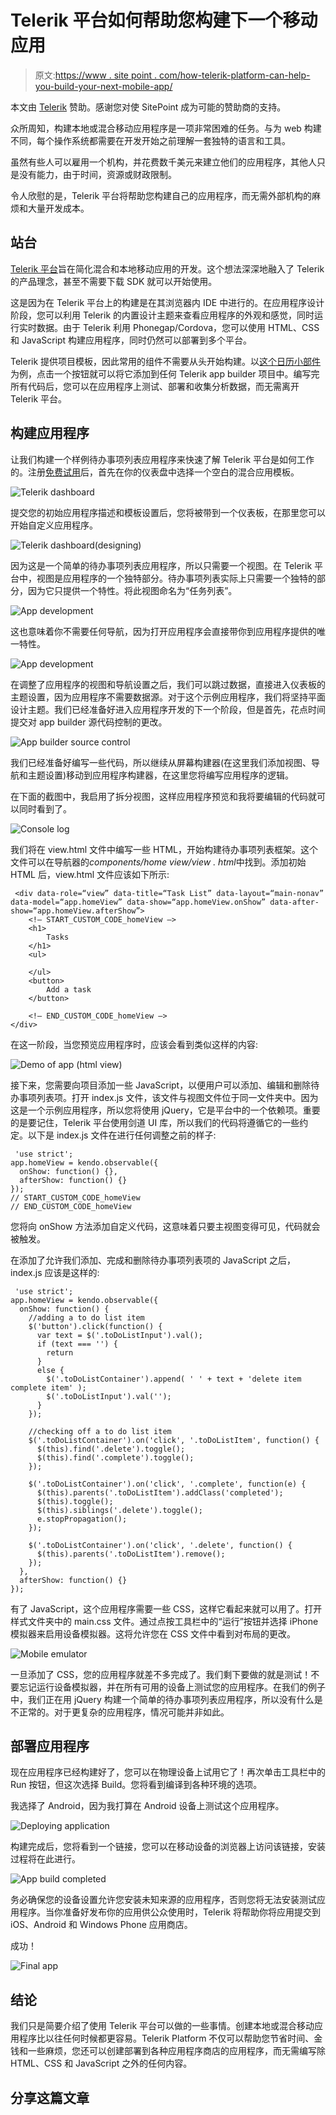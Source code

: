 # Telerik 平台如何帮助您构建下一个移动应用

> 原文:[https://www . site point . com/how-telerik-platform-can-help-you-build-your-next-mobile-app/](https://www.sitepoint.com/how-telerik-platform-can-help-you-build-your-next-mobile-app/)

本文由 [Telerik](http://www.telerik.com/) 赞助。感谢您对使 SitePoint 成为可能的赞助商的支持。

众所周知，构建本地或混合移动应用程序是一项非常困难的任务。与为 web 构建不同，每个操作系统都需要在开发开始之前理解一套独特的语言和工具。

虽然有些人可以雇用一个机构，并花费数千美元来建立他们的应用程序，其他人只是没有能力，由于时间，资源或财政限制。

令人欣慰的是，Telerik 平台将帮助您构建自己的应用程序，而无需外部机构的麻烦和大量开发成本。

## 站台

[Telerik 平台](http://www.telerik.com/platform#overview)旨在简化混合和本地移动应用的开发。这个想法深深地融入了 Telerik 的产品理念，甚至不需要下载 SDK 就可以开始使用。

这是因为在 Telerik 平台上的构建是在其浏览器内 IDE 中进行的。在应用程序设计阶段，您可以利用 Telerik 的内置设计主题来查看应用程序的外观和感觉，同时运行实时数据。由于 Telerik 利用 Phonegap/Cordova，您可以使用 HTML、CSS 和 JavaScript 构建应用程序，同时仍然可以部署到多个平台。

Telerik 提供项目模板，因此常用的组件不需要从头开始构建。以[这个日历小部件](http://plugins.telerik.com/cordova/plugin/calendar)为例，点击一个按钮就可以将它添加到任何 Telerik app builder 项目中。编写完所有代码后，您可以在应用程序上测试、部署和收集分析数据，而无需离开 Telerik 平台。

## 构建应用程序

让我们构建一个样例待办事项列表应用程序来快速了解 Telerik 平台是如何工作的。注册[免费试用](https://platform.telerik.com/#register)后，首先在你的仪表盘中选择一个空白的混合应用模板。

![Telerik dashboard](../Images/6b1686c1a30db160e86a0aee04cc729f.png)

提交您的初始应用程序描述和模板设置后，您将被带到一个仪表板，在那里您可以开始自定义应用程序。

![Telerik dashboard(designing)](../Images/5720b6f5a144b0d64886436d560abeea.png)

因为这是一个简单的待办事项列表应用程序，所以只需要一个视图。在 Telerik 平台中，视图是应用程序的一个独特部分。待办事项列表实际上只需要一个独特的部分，因为它只提供一个特性。将此视图命名为“任务列表”。

![App development](../Images/4a25dd38796666c111048bd4a891ff66.png)

这也意味着你不需要任何导航，因为打开应用程序会直接带你到应用程序提供的唯一特性。

![App development](../Images/04a5bb7cdfb45b866f21e5ac4b3ae5aa.png)

在调整了应用程序的视图和导航设置之后，我们可以跳过数据，直接进入仪表板的主题设置，因为应用程序不需要数据源。对于这个示例应用程序，我们将坚持平面设计主题。我们已经准备好进入应用程序开发的下一个阶段，但是首先，花点时间提交对 app builder 源代码控制的更改。

![App builder source control](../Images/138080010946d1dd3bb30ff59a95d23a.png)

我们已经准备好编写一些代码，所以继续从屏幕构建器(在这里我们添加视图、导航和主题设置)移动到应用程序构建器，在这里您将编写应用程序的逻辑。

在下面的截图中，我启用了拆分视图，这样应用程序预览和我将要编辑的代码就可以同时看到了。

![Console log](../Images/92079952706daaf3c527886aa9f025fe.png)

我们将在 view.html 文件中编写一些 HTML，开始构建待办事项列表框架。这个文件可以在导航器的*components/home view/view . html*中找到。添加初始 HTML 后，view.html 文件应该如下所示:

```
 <div data-role=“view” data-title=“Task List” data-layout=“main-nonav” data-model=“app.homeView” data-show=“app.homeView.onShow” data-after-show=“app.homeView.afterShow”>
	<!— START_CUSTOM_CODE_homeView —>
	<h1>
		Tasks
	</h1>
	<ul>

	</ul>
	<button>
		Add a task
	</button>

	<!— END_CUSTOM_CODE_homeView —>
</div> 
```

在这一阶段，当您预览应用程序时，应该会看到类似这样的内容:

![Demo of app (html view)](../Images/8314f430a6b65ca6f895613bfd75beb0.png)

接下来，您需要向项目添加一些 JavaScript，以便用户可以添加、编辑和删除待办事项列表项。打开 index.js 文件，该文件与视图文件位于同一文件夹中。因为这是一个示例应用程序，所以您将使用 jQuery，它是平台中的一个依赖项。重要的是要记住，Telerik 平台使用剑道 UI 库，所以我们的代码将遵循它的一些约定。以下是 index.js 文件在进行任何调整之前的样子:

```
 'use strict';
app.homeView = kendo.observable({
  onShow: function() {}, 
  afterShow: function() {}
});
// START_CUSTOM_CODE_homeView 
// END_CUSTOM_CODE_homeView 
```

您将向 onShow 方法添加自定义代码，这意味着只要主视图变得可见，代码就会被触发。

在添加了允许我们添加、完成和删除待办事项列表项的 JavaScript 之后，index.js 应该是这样的:

```
 'use strict';
app.homeView = kendo.observable({
  onShow: function() {
    //adding a to do list item
    $('button').click(function() {
      var text = $('.toDoListInput').val();
      if (text === '') {
        return
      }
      else {
        $('.toDoListContainer').append( ' ' + text + 'delete item complete item' );
        $('.toDoListInput').val('');
      }
    });

    //checking off a to do list item
    $('.toDoListContainer').on('click', '.toDoListItem', function() {
      $(this).find('.delete').toggle();
      $(this).find('.complete').toggle();
    });

    $('.toDoListContainer').on('click', '.complete', function(e) {
      $(this).parents('.toDoListItem').addClass('completed');
      $(this).toggle();
      $(this).siblings('.delete').toggle();
      e.stopPropagation();
    });

    $('.toDoListContainer').on('click', '.delete', function() {
      $(this).parents('.toDoListItem').remove();
    });
  },
  afterShow: function() {}
}); 
```

有了 JavaScript，这个应用程序需要一些 CSS，这样它看起来就可以用了。打开样式文件夹中的 main.css 文件。通过点按工具栏中的“运行”按钮并选择 iPhone 模拟器来启用设备模拟器。这将允许您在 CSS 文件中看到对布局的更改。

![Mobile emulator](../Images/d80b35d0d6c38ebd296072ac11e304e5.png)

一旦添加了 CSS，您的应用程序就差不多完成了。我们剩下要做的就是测试！不要忘记运行设备模拟器，并在所有可用的设备上测试您的应用程序。在我们的例子中，我们正在用 jQuery 构建一个简单的待办事项列表应用程序，所以没有什么是不正常的。对于更复杂的应用程序，情况可能并非如此。

## 部署应用程序

现在应用程序已经构建好了，您可以在物理设备上试用它了！再次单击工具栏中的 Run 按钮，但这次选择 Build。您将看到编译到各种环境的选项。

我选择了 Android，因为我打算在 Android 设备上测试这个应用程序。

![Deploying application](../Images/519844557fc131f18a2d20ff29e03009.png)

构建完成后，您将看到一个链接，您可以在移动设备的浏览器上访问该链接，安装过程将在此进行。

![App build completed](../Images/844f8dde0bf8515684a76797078df134.png)

务必确保您的设备设置允许您安装未知来源的应用程序，否则您将无法安装测试应用程序。当你准备好发布你的应用供公众使用时，Telerik 将帮助你将应用提交到 iOS、Android 和 Windows Phone 应用商店。

成功！

![Final app](../Images/9b848e993ece03011052f94237ee4f64.png)

## 结论

我们只是简要介绍了使用 Telerik 平台可以做的一些事情。创建本地或混合移动应用程序比以往任何时候都更容易。Telerik Platform 不仅可以帮助您节省时间、金钱和一些麻烦，您还可以创建部署到各种应用程序商店的应用程序，而无需编写除 HTML、CSS 和 JavaScript 之外的任何内容。

## 分享这篇文章